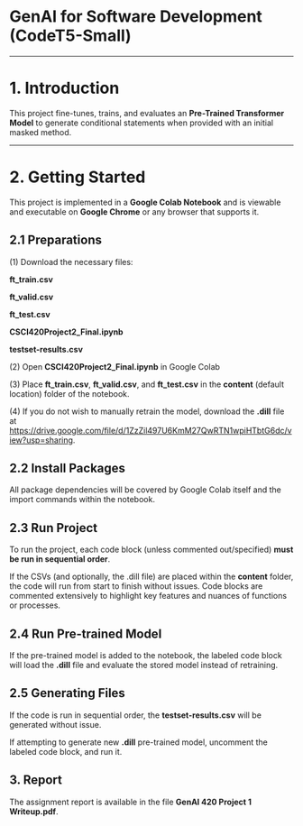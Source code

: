 # GenAI for Software Development (CodeT5-Small)

---

# **1. Introduction**  
This project fine-tunes, trains, and evaluates an **Pre-Trained Transformer Model** to generate conditional statements when provided with an initial masked method.  

---

# **2. Getting Started**  

This project is implemented in a **Google Colab Notebook** and is viewable and executable on **Google Chrome** or any browser that supports it.  

## **2.1 Preparations**  

(1) Download the necessary files:


**ft_train.csv**


**ft_valid.csv**


**ft_test.csv**


**CSCI420Project2_Final.ipynb** 


**testset-results.csv**

(2) Open **CSCI420Project2_Final.ipynb** in Google Colab

(3) Place **ft_train.csv**, **ft_valid.csv**, and **ft_test.csv** in the **content** (default location) folder of the notebook.

(4) If you do not wish to manually retrain the model, download the **.dill** file at https://drive.google.com/file/d/1ZzZil497U6KmM27QwRTN1wpiHTbtG6dc/view?usp=sharing.

## **2.2 Install Packages**

All package dependencies will be covered by Google Colab itself and the import commands within the notebook.

## **2.3 Run Project**

To run the project, each code block (unless commented out/specified) **must be run in sequential order**. 


If the CSVs (and optionally, the .dill file) are placed within the **content** folder, the code will run from start to finish without issues. Code blocks are commented extensively to highlight key features and nuances of functions or processes.

## **2.4 Run Pre-trained Model**

If the pre-trained model is added to the notebook, the labeled code block will load the **.dill** file and evaluate the stored model instead of retraining.

## **2.5 Generating Files**

If the code is run in sequential order, the **testset-results.csv** will be generated without issue.


If attempting to generate new **.dill** pre-trained model, uncomment the labeled code block, and run it.

## 3. Report

The assignment report is available in the file **GenAI 420 Project 1 Writeup.pdf**.
